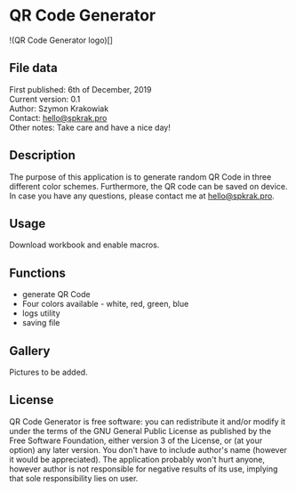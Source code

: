 # QR Code Generator 
!(QR Code Generator logo)[]

## File data
First published: 6th of December, 2019\
Current version: 0.1\
Author: Szymon Krakowiak\
Contact: hello@spkrak.pro\
Other notes: Take care and have a nice day!

## Description
The purpose of this application is to generate random QR Code in three different color schemes. Furthermore, the QR code can be saved on device. In case you have any questions, please contact me at hello@spkrak.pro.

## Usage
Download workbook and enable macros.

## Functions
- generate QR Code
- Four colors available - white, red, green, blue
- logs utility
- saving file

## Gallery
Pictures to be added.

## License
QR Code Generator is free software: you can redistribute it and/or modify it under the terms of the GNU General Public License as published by the Free Software Foundation, either version 3 of the License, or (at your option) any later version. You don't have to include author's name (however it would be appreciated). The application probably won't hurt anyone, however author is not responsible for negative results of its use, implying that sole responsibility lies on user.
